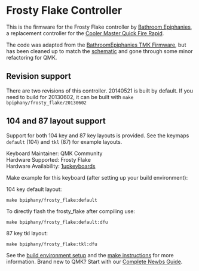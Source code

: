 # Frosty Flake Controller

This is the firmware for the Frosty Flake controller by
[Bathroom Epiphanies](http://bathroomepiphanies.com/controllers/),
a replacement controller for the [Cooler Master Quick Fire
Rapid](http://www.coolermaster.com/peripheral/keyboards/quickfirerapid/).

The code was adapted from the [BathroomEpiphanies TMK
Firmware](https://github.com/BathroomEpiphanies/epiphanies_tmk_keyboard/tree/master/be_controllers),
but has been cleaned up to match the
[schematic](https://deskthority.net/wiki/File:Frosty_Flake_Schematics.pdf)
and gone through some minor refactoring for QMK.

## Revision support
There are two revisions of this controller. 20140521 is built by default.
If you need to build for 20130602, it can be built with `make bpiphany/frosty_flake/20130602`

## 104 and 87 layout support

Support for both 104 key and 87 key layouts is provided. See the
keymaps `default` (104) and `tkl` (87) for example layouts.

Keyboard Maintainer: QMK Community  
Hardware Supported: Frosty Flake  
Hardware Availability: [1upkeyboards](https://www.1upkeyboards.com/shop/controllers/qfr-frosty-flake-controller/)

Make example for this keyboard (after setting up your build environment):

104 key default layout:

```
make bpiphany/frosty_flake:default
```

To directly flash the frosty_flake after compiling use:

```
make bpiphany/frosty_flake:default:dfu
```

87 key tkl layout:

```
make bpiphany/frosty_flake:tkl:dfu
```

See the [build environment setup](https://docs.qmk.fm/#/getting_started_build_tools) and the [make instructions](https://docs.qmk.fm/#/getting_started_make_guide) for more information. Brand new to QMK? Start with our [Complete Newbs Guide](https://docs.qmk.fm/#/newbs).
